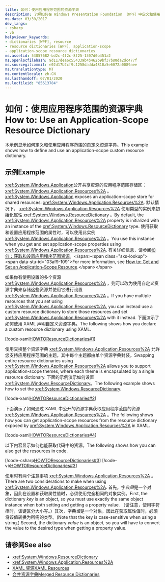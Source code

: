 ```yaml
---
title: 如何：使用应用程序范围的资源字典
description: 了解如何在 Windows Presentation Foundation （WPF）中定义和使用应用程序范围的自定义资源字典。
ms.date: 03/30/2017
dev_langs:
- csharp
- vb
helpviewer_keywords:
- dictionaries [WPF], resource
- resource dictionaries [WPF], application-scope
- application-scope resource dictionaries
ms.assetid: 53857682-bd2c-4f2c-8f25-1307d0b451a2
ms.openlocfilehash: 9d117dea6c554339b4b462b9bf37b80da2dc477f
ms.sourcegitcommit: e02d17b2cf9c1258dadda4810a5e6072a0089aee
ms.translationtype: MT
ms.contentlocale: zh-CN
ms.lasthandoff: 07/01/2020
ms.locfileid: "85613704"
---
```

# <a name="how-to-use-an-application-scope-resource-dictionary"></a><span data-ttu-id="03af9-103">如何：使用应用程序范围的资源字典</span><span class="sxs-lookup"><span data-stu-id="03af9-103">How to: Use an Application-Scope Resource Dictionary</span></span>
<span data-ttu-id="03af9-104">本示例显示如何定义和使用应用程序范围的自定义资源字典。</span><span class="sxs-lookup"><span data-stu-id="03af9-104">This example shows how to define and use an application-scope custom resource dictionary.</span></span>  
  
## <a name="example"></a><span data-ttu-id="03af9-105">示例</span><span class="sxs-lookup"><span data-stu-id="03af9-105">Example</span></span>  
 <span data-ttu-id="03af9-106"><xref:System.Windows.Application>公开共享资源的应用程序范围存储区： <xref:System.Windows.Application.Resources%2A> 。</span><span class="sxs-lookup"><span data-stu-id="03af9-106"><xref:System.Windows.Application> exposes an application-scope store for shared resources: <xref:System.Windows.Application.Resources%2A>.</span></span> <span data-ttu-id="03af9-107">默认情况下， <xref:System.Windows.Application.Resources%2A> 使用类型的实例来初始化属性 <xref:System.Windows.ResourceDictionary> 。</span><span class="sxs-lookup"><span data-stu-id="03af9-107">By default, the <xref:System.Windows.Application.Resources%2A> property is initialized with an instance of the <xref:System.Windows.ResourceDictionary> type.</span></span> <span data-ttu-id="03af9-108">使用获取和设置应用程序范围的属性时，可以使用此实例 <xref:System.Windows.Application.Resources%2A> 。</span><span class="sxs-lookup"><span data-stu-id="03af9-108">You use this instance when you get and set application-scope properties using <xref:System.Windows.Application.Resources%2A>.</span></span> <span data-ttu-id="03af9-109">有关详细信息，请参阅[如何：获取和设置应用程序范围资源](https://docs.microsoft.com/previous-versions/dotnet/netframework-4.0/aa348547(v=vs.100))。</span><span class="sxs-lookup"><span data-stu-id="03af9-109">For more information, see [How to: Get and Set an Application-Scope Resource](https://docs.microsoft.com/previous-versions/dotnet/netframework-4.0/aa348547(v=vs.100)).</span></span>
  
 <span data-ttu-id="03af9-110">如果你有使用设置的多个资源 <xref:System.Windows.Application.Resources%2A> ，则可以改为使用自定义资源字典来存储这些资源并使用它进行设置 <xref:System.Windows.Application.Resources%2A> 。</span><span class="sxs-lookup"><span data-stu-id="03af9-110">If you have multiple resources that you set using <xref:System.Windows.Application.Resources%2A>, you can instead use a custom resource dictionary to store those resources and set <xref:System.Windows.Application.Resources%2A> with it instead.</span></span> <span data-ttu-id="03af9-111">下面演示了如何使用 XAML 声明自定义资源字典。</span><span class="sxs-lookup"><span data-stu-id="03af9-111">The following shows how you declare a custom resource dictionary using XAML.</span></span>
  
 [!code-xaml[HOWTOResourceDictionaries#1](~/samples/snippets/csharp/VS_Snippets_Wpf/HowToResourceDictionaries/CSharp/MyResourceDictionary.xaml#1)]  
  
 <span data-ttu-id="03af9-112">使用交换整个资源字典 <xref:System.Windows.Application.Resources%2A> 允许您支持应用程序范围的主题，其中每个主题都由单个资源字典封装。</span><span class="sxs-lookup"><span data-stu-id="03af9-112">Swapping entire resource dictionaries using <xref:System.Windows.Application.Resources%2A> allows you to support application-scope themes, where each theme is encapsulated by a single resource dictionary.</span></span> <span data-ttu-id="03af9-113">下面的示例演示如何设置 <xref:System.Windows.ResourceDictionary>。</span><span class="sxs-lookup"><span data-stu-id="03af9-113">The following example shows how to set the <xref:System.Windows.ResourceDictionary>.</span></span>  
  
 [!code-xaml[HOWTOResourceDictionaries#2](~/samples/snippets/csharp/VS_Snippets_Wpf/HowToResourceDictionaries/CSharp/App.xaml#2)]  
  
 <span data-ttu-id="03af9-114">下面演示了如何通过 XAML 中公开的资源字典获取应用程序范围的资源 <xref:System.Windows.Application.Resources%2A> 。</span><span class="sxs-lookup"><span data-stu-id="03af9-114">The following shows how you can get application-scope resources from the resource dictionary exposed by <xref:System.Windows.Application.Resources%2A> in XAML.</span></span>  
  
 [!code-xaml[HOWTOResourceDictionaries#4](~/samples/snippets/csharp/VS_Snippets_Wpf/HowToResourceDictionaries/CSharp/MainWindow.xaml#4)]  
  
 <span data-ttu-id="03af9-115">以下内容显示如何也能获取代码中的资源。</span><span class="sxs-lookup"><span data-stu-id="03af9-115">The following shows how you can also get the resources in code.</span></span>  
  
 [!code-csharp[HOWTOResourceDictionaries#3](~/samples/snippets/csharp/VS_Snippets_Wpf/HowToResourceDictionaries/CSharp/MainWindow.xaml.cs#3)]
 [!code-vb[HOWTOResourceDictionaries#3](~/samples/snippets/visualbasic/VS_Snippets_Wpf/HowToResourceDictionaries/VB/MainWindow.xaml.vb#3)]  
  
 <span data-ttu-id="03af9-116">使用时有两个注意事项 <xref:System.Windows.Application.Resources%2A> 。</span><span class="sxs-lookup"><span data-stu-id="03af9-116">There are two considerations to make when using <xref:System.Windows.Application.Resources%2A>.</span></span> <span data-ttu-id="03af9-117">首先，字典*键*是一个对象，因此在设置和获取属性值时，必须使用完全相同的对象实例。</span><span class="sxs-lookup"><span data-stu-id="03af9-117">First, the dictionary *key* is an object, so you must use exactly the same object instance when both setting and getting a property value.</span></span> <span data-ttu-id="03af9-118">（请注意，使用字符串时，该键区分大小写。）其次，字典*值*是一个对象，因此在获取属性值时，必须将该值转换为所需的类型。</span><span class="sxs-lookup"><span data-stu-id="03af9-118">(Note that the key is case-sensitive when using a string.) Second, the dictionary *value* is an object, so you will have to convert the value to the desired type when getting a property value.</span></span>  
  
## <a name="see-also"></a><span data-ttu-id="03af9-119">请参阅</span><span class="sxs-lookup"><span data-stu-id="03af9-119">See also</span></span>

- <xref:System.Windows.ResourceDictionary>
- <xref:System.Windows.Application.Resources%2A>
- [<span data-ttu-id="03af9-120">XAML 资源</span><span class="sxs-lookup"><span data-stu-id="03af9-120">XAML Resources</span></span>](../../../desktop-wpf/fundamentals/xaml-resources-define.md)
- [<span data-ttu-id="03af9-121">合并资源字典</span><span class="sxs-lookup"><span data-stu-id="03af9-121">Merged Resource Dictionaries</span></span>](../advanced/merged-resource-dictionaries.md)

